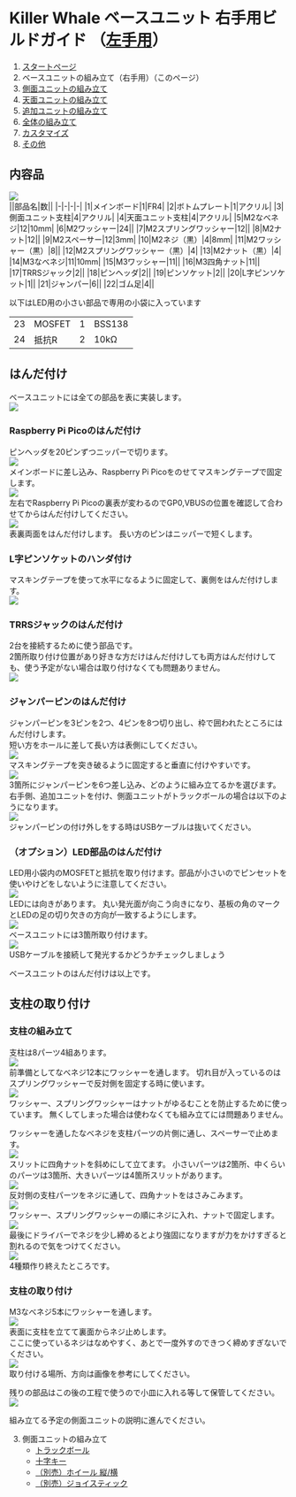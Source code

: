# Killer Whale ベースユニット 右手用ビルドガイド （[左手用](../左手用/2_ベースユニット.md)）

1. [スタートページ](../README.md)
2. ベースユニットの組み立て（右手用）（このページ）
3. [側面ユニットの組み立て](../右手用/3_側面ユニット_トラックボール.md)
4. [天面ユニットの組み立て](../右手用/4_天面ユニット.md)
5. [追加ユニットの組み立て](../右手用/5_追加ユニット.md)
6. [全体の組み立て](../右手用/6_全体の組み立て.md)
7. [カスタマイズ](../右手用/7_カスタマイズ.md)
8. [その他](../右手用/8_その他.md)

## 内容品
![](../img/base/IMG_4724.jpg)      
||部品名|数||
|-|-|-|-|
|1|メインボード|1|FR4|
|2|ボトムプレート|1|アクリル|
|3|側面ユニット支柱|4|アクリル|
|4|天面ユニット支柱|4|アクリル|
|5|M2なべネジ|12|10mm|
|6|M2ワッシャー|24||
|7|M2スプリングワッシャー|12||
|8|M2ナット|12||
|9|M2スペーサー|12|3mm|
|10|M2ネジ（黒）|4|8mm|
|11|M2ワッシャー（黒）|8||
|12|M2スプリングワッシャー（黒）|4|
|13|M2ナット（黒）|4|
|14|M3なべネジ|11|10mm|
|15|M3ワッシャー|11||
|16|M3四角ナット|11||
|17|TRRSジャック|2||
|18|ピンヘッダ|2||
|19|ピンソケット|2||
|20|L字ピンソケット|1||
|21|ジャンパー|6||
|22|ゴム足|4||

以下はLED用の小さい部品で専用の小袋に入っています
<table>
    <tr>
      <td>23</td>
      <td>MOSFET</td>
      <td>1</td>
      <td>BSS138</td>
    </tr>
    <tr>
      <td>24</td>
      <td>抵抗R</td>
      <td>2</td>
      <td>10kΩ</td>
    </tr>
 </table>
 
## はんだ付け
ベースユニットには全ての部品を表に実装します。  
![](../img/base/IMG_4739.jpeg)    
### Raspberry Pi Picoのはんだ付け
ピンヘッダを20ピンずつニッパーで切ります。  
![](../img/base/IMG_6022.jpeg)    
メインボードに差し込み、Raspberry Pi Picoをのせてマスキングテープで固定します。  
![](../img/base/IMG_4744.jpeg)    
左右でRaspberry Pi Picoの裏表が変わるのでGP0,VBUSの位置を確認して合わせてからはんだ付けしてください。  
![](../img/base/IMG_4750.jpeg)    
表裏両面をはんだ付けします。  長い方のピンはニッパーで短くします。  

### L字ピンソケットのハンダ付け
マスキングテープを使って水平になるように固定して、裏側をはんだ付けします。  
![](../img/base/IMG_4767.jpeg)    

### TRRSジャックのはんだ付け
2台を接続するために使う部品です。  
2箇所取り付け位置があり好きな方だけはんだ付けしても両方はんだ付けしても、使う予定がない場合は取り付けなくても問題ありません。  
![ ](../img/base/IMG_4770.jpeg)    

### ジャンパーピンのはんだ付け
ジャンパーピンを3ピンを2つ、4ピンを8つ切り出し、枠で囲われたところにはんだ付けします。  
短い方をホールに差して長い方は表側にしてください。  
![](../img/base/IMG_4792.jpg)    
マスキングテープを突き破るように固定すると垂直に付けやすいです。  
![](../img/base/IMG_4781.jpeg)    
3箇所にジャンパーピンを6つ差し込み、どのように組み立てるかを選びます。    
右手側、追加ユニットを付け、側面ユニットがトラックボールの場合は以下のようになります。  
![](../img/base/IMG_6117.jpg)    
ジャンパーピンの付け外しをする時はUSBケーブルは抜いてください。  

### （オプション）LED部品のはんだ付け
LED用小袋内のMOSFETと抵抗を取り付けます。部品が小さいのでピンセットを使いやけどをしないように注意してください。  
![](../img/base/IMG_4811.jpg)      
LEDには向きがあります。  丸い発光面が向こう向きになり、基板の角のマークとLEDの足の切り欠きの方向が一致するようにします。  
![](../img/base/IMG_4820.jpeg)    
ベースユニットには3箇所取り付けます。  
![](../img/base/IMG_6133.jpg)    
USBケーブルを接続して発光するかどうかチェックしましょう

ベースユニットのはんだ付けは以上です。  

## 支柱の取り付け

### 支柱の組み立て
支柱は8パーツ4組あります。  
![](../img/base/IMG_4845.jpeg)    
前準備としてなべネジ12本にワッシャーを通します。  切れ目が入っているのはスプリングワッシャーで反対側を固定する時に使います。  
![](../img/base/IMG_4848.jpg)    
ワッシャー、スプリングワッシャーはナットがゆるむことを防止するために使っています。  無くしてしまった場合は使わなくても組み立てには問題ありません。  
  
ワッシャーを通したなべネジを支柱パーツの片側に通し、スペーサーで止めます。  
![](../img/base/IMG_4856.jpg)    
スリットに四角ナットを斜めにして立てます。  小さいパーツは2箇所、中くらいのパーツは3箇所、大きいパーツは4箇所スリットがあります。  
![](../img/base/IMG_4861.jpeg)    
反対側の支柱パーツをネジに通して、四角ナットをはさみこみます。  
![](../img/base/IMG_4862.jpeg)    
ワッシャー、スプリングワッシャーの順にネジに入れ、ナットで固定します。  
![](../img/base/IMG_4864.jpeg)    
最後にドライバーでネジを少し締めるとより強固になりますが力をかけすぎると割れるので気をつけてください。  
![](../img/base/IMG_4874.jpeg)    
4種類作り終えたところです。  


### 支柱の取り付け
M3なべネジ5本にワッシャーを通します。  
![](../img/base/IMG_4879.jpeg)    
表面に支柱を立てて裏面からネジ止めします。  
ここに使っているネジはなめやすく、あとで一度外すのできつく締めすぎないでください。  
![](../img/base/IMG_4891.jpg)    
取り付ける場所、方向は画像を参考にしてください。  
  
残りの部品はこの後の工程で使うので小皿に入れる等して保管してください。    
![](../img/base/IMG_4910.jpeg)    

組み立てる予定の側面ユニットの説明に進んでください。  

3. 側面ユニットの組み立て
   - [トラックボール](../右手用/3_側面ユニット_トラックボール.md)
   - [十字キー](../右手用/3_側面ユニット_十字キー.md)
   - [（別売）ホイール 縦/横](../右手用/3_側面ユニット_ホイール.md)
   - [（別売）ジョイスティック](../右手用/3_側面ユニット_ジョイスティック.md)
